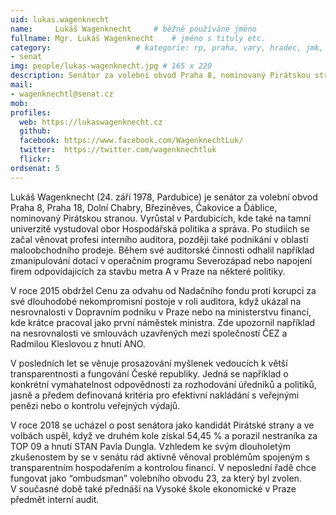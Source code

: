 ```yaml
---
uid: lukas.wagenknecht
name:     Lukáš Wagenknecht  	# běžně používáné jméno
fullname: Mgr. Lukáš Wagenknecht  	# jméno s tituly etc.
category:                 	# kategorie: rp, praha, vary, hradec, jmk, senat
- senat
img: people/lukas-wagenknecht.jpg # 165 x 220
description: Senátor za volební obvod Praha 8, nominovaný Pirátskou stranou             	# kratký popis, max 160 znaků
mail:
- wagenknechtl@senat.cz
mob:
profiles:
  web: https://lukaswagenknecht.cz
  github:                 
  facebook: https://www.facebook.com/WagenknechtLuk/		  
  twitter: 	https://twitter.com/wagenknechtluk	  
  flickr:		 
ordsenat: 5
---
```


Lukáš Wagenknecht (24. září 1978, Pardubice) je senátor za volební obvod Praha 8, Praha 18, Dolní Chabry, Březiněves, Čakovice a Ďáblice, nominovaný Pirátskou stranou. Vyrůstal v Pardubicích, kde také na tamní univerzitě vystudoval obor Hospodářská politika a správa. Po studiích se začal věnovat profesi interního auditora, později také podnikání v oblasti maloobchodního prodeje. Během své auditorské činnosti odhalil například zmanipulování dotací v operačním programu Severozápad nebo napojení firem odpovídajících za stavbu metra A v Praze na některé politiky.
 
V roce 2015 obdržel Cenu za odvahu od Nadačního fondu proti korupci za své dlouhodobé nekompromisní postoje v roli auditora, když ukázal na nesrovnalosti v Dopravním podniku v Praze nebo na ministerstvu financí, kde krátce pracoval jako první náměstek ministra. Zde upozornil například na nesrovnalosti ve smlouvách uzavřených mezi společností ČEZ a Radmilou Kleslovou z hnutí ANO. 
 
V posledních let se věnuje prosazování myšlenek vedoucích k větší transparentnosti a fungování České republiky. Jedná se například o konkrétní vymahatelnost odpovědnosti za rozhodování úředníků a politiků, jasně a předem definovaná kritéria pro efektivní nakládání s veřejnými penězi nebo o kontrolu veřejných výdajů. 
 
V roce 2018 se ucházel o post senátora jako kandidát Pirátské strany a ve volbách uspěl, když ve druhém kole získal 54,45 % a porazil nestraníka za TOP 09 a hnutí STAN Pavla Dungla. Vzhledem ke svým dlouholetým zkušenostem by se v senátu rád aktivně věnoval problémům spojeným s transparentním hospodařením a kontrolou financí. V neposlední řadě chce fungovat jako “ombudsman” volebního obvodu 23, za který byl zvolen. V současné době také přednáší na Vysoké škole ekonomické v Praze předmět interní audit.
